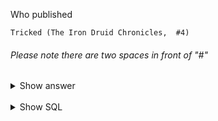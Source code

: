 ﻿Who published 
```
Tricked (The Iron Druid Chronicles,  #4) 
```

###### Please note there are two spaces in front of "#"

<details>
<summary>Show answer</summary>

Random House Publishing Group,169

</details>

<br/>

<details>
<summary>Show SQL</summary>

```sql
SELECT publisher_name, id
FROM publisher
WHERE id = (SELECT publisher_id
            FROM book
            WHERE title = 'Tricked (The Iron Druid Chronicles,  #4)');
```

</details>

